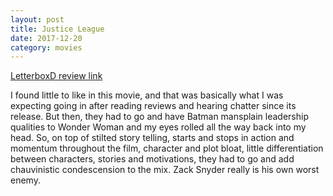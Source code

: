 ```yaml
---
layout: post
title: Justice League
date: 2017-12-20
category: movies
---
```

 
[LetterboxD review link](https://letterboxd.com/samarthbhaskar/film/justice-league/)

I found little to like in this movie, and that was basically what I was expecting going in after reading reviews and hearing chatter since its release. But then, they had to go and have Batman mansplain leadership qualities to Wonder Woman and my eyes rolled all the way back into my head. So, on top of stilted story telling, starts and stops in action and momentum throughout the film, character and plot bloat, little differentiation between characters, stories and motivations, they had to go and add chauvinistic condescension to the mix. Zack Snyder really is his own worst enemy. 